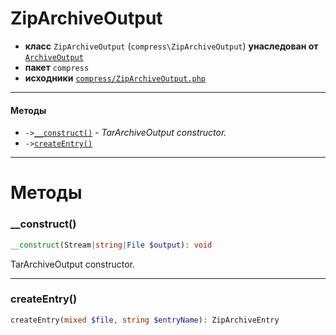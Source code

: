 # ZipArchiveOutput

- **класс** `ZipArchiveOutput` (`compress\ZipArchiveOutput`) **унаследован от** [`ArchiveOutput`](https://github.com/jphp-compiler/jphp/blob/master/jphp-compress-ext/api-docs/classes/compress/ArchiveOutput.ru.md)
- **пакет** `compress`
- **исходники** [`compress/ZipArchiveOutput.php`](./src/main/resources/JPHP-INF/sdk/compress/ZipArchiveOutput.php)


---

#### Методы

- `->`[`__construct()`](#method-__construct) - _TarArchiveOutput constructor._
- `->`[`createEntry()`](#method-createentry)

---
# Методы

<a name="method-__construct"></a>

### __construct()
```php
__construct(Stream|string|File $output): void
```
TarArchiveOutput constructor.

---

<a name="method-createentry"></a>

### createEntry()
```php
createEntry(mixed $file, string $entryName): ZipArchiveEntry
```